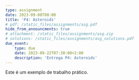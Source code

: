 ```yaml
---
type: assignment
date: 2023-09-08T08:00
title: 'P4: Asteroids'
# pdf: /static_files/assignments/asg.pdf
hide_from_announcments: true
# attachment: /static_files/assignments/asg.zip
# solutions: /static_files/assignments/asg_solutions.pdf
due_event: 
    type: due
    date: 2023-09-22T07:30:00+2:00
    description: 'Entrega P4: Asteroids'
---
```

Este é um exemplo de trabalho prático.
